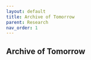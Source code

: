 ```yaml
---
layout: default
title: Archive of Tomorrow
parent: Research
nav_order: 1
---
```


## Archive of Tomorrow
